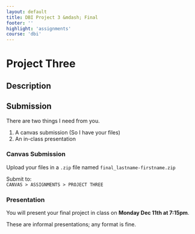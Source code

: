```yaml
---
layout: default
title: DBI Project 3 &mdash; Final
footer: ''
highlight: 'assignments'
course: 'dbi'
---
```

# Project Three
## Description


## Submission
There are two things I need from you.

1. A canvas submission (So I have your files)
2. An in-class presentation

### Canvas Submission
Upload your files in a `.zip` file named `final_lastname-firstname.zip`

Submit to:  
`CANVAS > ASSIGNMENTS > PROJECT THREE`

### Presentation
You will present your final project in class on **Monday Dec 11th at 7:15pm**.

These are informal presentations; any format is fine.